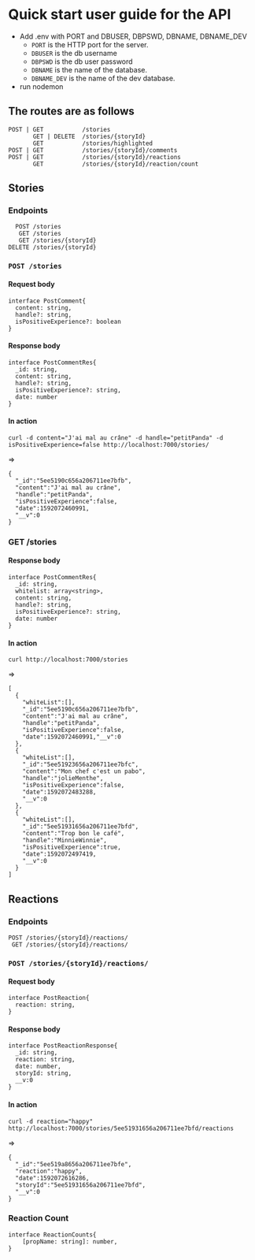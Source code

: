 # Quick start user guide for the API

- Add .env with PORT and DBUSER, DBPSWD, DBNAME, DBNAME_DEV
  - `PORT` is the HTTP port for the server.
  - `DBUSER` is the db username
  - `DBPSWD` is the db user password
  - `DBNAME` is the name of the database.
  - `DBNAME_DEV` is the name of the dev database.
- run nodemon

## The routes are as follows

```
POST | GET           /stories
       GET | DELETE  /stories/{storyId}
       GET           /stories/highlighted
POST | GET           /stories/{storyId}/comments
POST | GET           /stories/{storyId}/reactions
       GET           /stories/{storyId}/reaction/count
```

## Stories

### Endpoints

```
  POST /stories
   GET /stories
   GET /stories/{storyId}
DELETE /stories/{storyId} 
```

### `POST /stories`

#### Request body

```
interface PostComment{
  content: string,
  handle?: string,
  isPositiveExperience?: boolean
}
```

#### Response body

```
interface PostCommentRes{
  _id: string,
  content: string,
  handle?: string,
  isPositiveExperience?: string,
  date: number
}
```

#### In action

```
curl -d content="J'ai mal au crâne" -d handle="petitPanda" -d isPositiveExperience=false http://localhost:7000/stories/
```
=>
```
{
  "_id":"5ee5190c656a206711ee7bfb",
  "content":"J'ai mal au crâne",
  "handle":"petitPanda",
  "isPositiveExperience":false,
  "date":1592072460991,
  "__v":0
}
```

### GET /stories

#### Response body

```
interface PostCommentRes{
  _id: string,
  whitelist: array<string>,
  content: string,
  handle?: string,
  isPositiveExperience?: string,
  date: number
}
```

#### In action

```
curl http://localhost:7000/stories
```
=>
```
[
  {
    "whiteList":[],
    "_id":"5ee5190c656a206711ee7bfb",
    "content":"J'ai mal au crâne",
    "handle":"petitPanda",
    "isPositiveExperience":false,
    "date":1592072460991,"__v":0
  },
  {
    "whiteList":[],
    "_id":"5ee51923656a206711ee7bfc",
    "content":"Mon chef c'est un pabo",
    "handle":"jolieMenthe",
    "isPositiveExperience":false,
    "date":1592072483288,
    "__v":0
  },
  {
    "whiteList":[],
    "_id":"5ee51931656a206711ee7bfd",
    "content":"Trop bon le café",
    "handle":"MinnieWinnie",
    "isPositiveExperience":true,
    "date":1592072497419,
    "__v":0
  }
]
```

## Reactions

### Endpoints

```
POST /stories/{storyId}/reactions/
 GET /stories/{storyId}/reactions/
```

### `POST /stories/{storyId}/reactions/`

#### Request body

```
interface PostReaction{
  reaction: string,
}
```

#### Response body

```
interface PostReactionResponse{
  _id: string,
  reaction: string,
  date: number,
  storyId: string,
  __v:0
}
```

#### In action

```
curl -d reaction="happy" http://localhost:7000/stories/5ee51931656a206711ee7bfd/reactions
```
=>
```
{
  "_id":"5ee519a8656a206711ee7bfe",
  "reaction":"happy",
  "date":1592072616286,
  "storyId":"5ee51931656a206711ee7bfd",
  "__v":0
}
```


### Reaction Count

```
interface ReactionCounts{
    [propName: string]: number,
}
```

